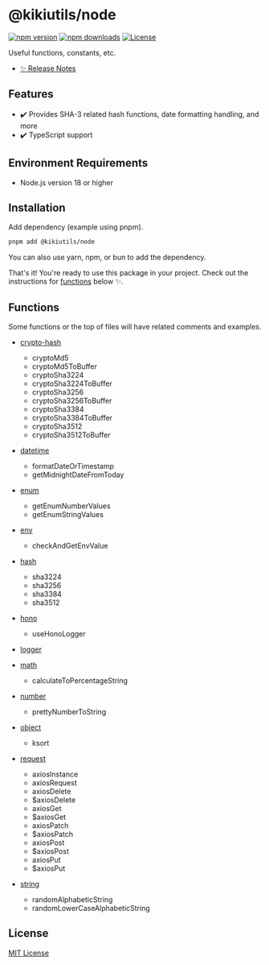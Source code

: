 # @kikiutils/node

[![npm version][npm-version-src]][npm-version-href]
[![npm downloads][npm-downloads-src]][npm-downloads-href]
[![License][license-src]][license-href]

Useful functions, constants, etc.

- [✨ Release Notes](./CHANGELOG.md)

## Features

- ✔️ Provides SHA-3 related hash functions, date formatting handling, and more
- ✔️ TypeScript support

## Environment Requirements

- Node.js version 18 or higher

## Installation

Add dependency (example using pnpm).

```bash
pnpm add @kikiutils/node
```

You can also use yarn, npm, or bun to add the dependency.

That's it! You're ready to use this package in your project. Check out the instructions for [functions](#functions) below ✨.

## Functions

Some functions or the top of files will have related comments and examples.

- [crypto-hash](./src/crypto-hash.ts)
  - cryptoMd5
  - cryptoMd5ToBuffer
  - cryptoSha3224
  - cryptoSha3224ToBuffer
  - cryptoSha3256
  - cryptoSha3256ToBuffer
  - cryptoSha3384
  - cryptoSha3384ToBuffer
  - cryptoSha3512
  - cryptoSha3512ToBuffer

- [datetime](./src/datetime.ts)
  - formatDateOrTimestamp
  - getMidnightDateFromToday

- [enum](./src/enum.ts)
  - getEnumNumberValues
  - getEnumStringValues

- [env](./src/env.ts)
  - checkAndGetEnvValue

- [hash](./src/hash.ts)
  - sha3224
  - sha3256
  - sha3384
  - sha3512

- [hono](./src/hono.ts)
  - useHonoLogger

- [logger](./src/logger.ts)
- [math](./src/math.ts)
  - calculateToPercentageString

- [number](./src/number.ts)
  - prettyNumberToString

- [object](./src/object.ts)
  - ksort

- [request](./src/request.ts)
  - axiosInstance
  - axiosRequest
  - axiosDelete
  - $axiosDelete
  - axiosGet
  - $axiosGet
  - axiosPatch
  - $axiosPatch
  - axiosPost
  - $axiosPost
  - axiosPut
  - $axiosPut

- [string](./src/string.ts)
  - randomAlphabeticString
  - randomLowerCaseAlphabeticString

## License

[MIT License](./LICENSE)

<!-- Badges -->
[npm-version-src]: https://img.shields.io/npm/v/@kikiutils/node/latest.svg?style=flat&colorA=18181B&colorB=28CF8D
[npm-version-href]: https://npmjs.com/package/@kikiutils/node

[npm-downloads-src]: https://img.shields.io/npm/dm/@kikiutils/node.svg?style=flat&colorA=18181B&colorB=28CF8D
[npm-downloads-href]: https://npmjs.com/package/@kikiutils/node

[license-src]: https://img.shields.io/npm/l/@kikiutils/node.svg?style=flat&colorA=18181B&colorB=28CF8D
[license-href]: https://github.com/kiki-kanri/kikiutils-node/blob/main/LICENSE
